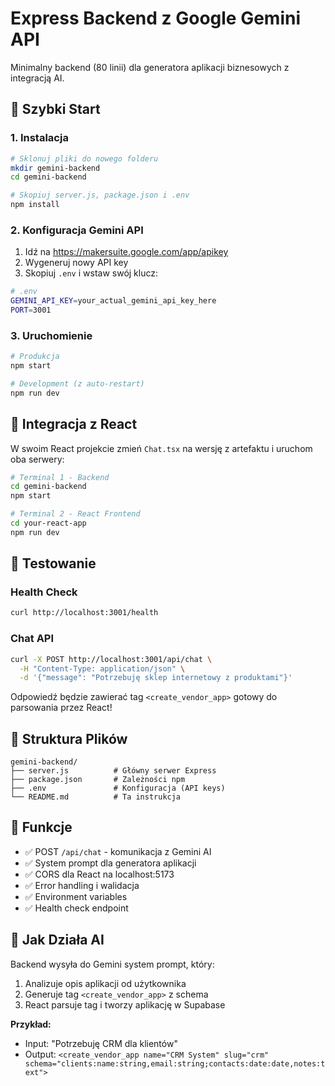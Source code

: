 # Express Backend z Google Gemini API

Minimalny backend (80 linii) dla generatora aplikacji biznesowych z integracją AI.

## 🚀 Szybki Start

### 1. Instalacja

```bash
# Sklonuj pliki do nowego folderu
mkdir gemini-backend
cd gemini-backend

# Skopiuj server.js, package.json i .env
npm install
```

### 2. Konfiguracja Gemini API

1. Idź na https://makersuite.google.com/app/apikey
2. Wygeneruj nowy API key
3. Skopiuj `.env` i wstaw swój klucz:

```bash
# .env
GEMINI_API_KEY=your_actual_gemini_api_key_here
PORT=3001
```

### 3. Uruchomienie

```bash
# Produkcja
npm start

# Development (z auto-restart)
npm run dev
```

## 🔗 Integracja z React

W swoim React projekcie zmień `Chat.tsx` na wersję z artefaktu i uruchom oba serwery:

```bash
# Terminal 1 - Backend
cd gemini-backend
npm start

# Terminal 2 - React Frontend  
cd your-react-app
npm run dev
```

## 🧪 Testowanie

### Health Check
```bash
curl http://localhost:3001/health
```

### Chat API
```bash
curl -X POST http://localhost:3001/api/chat \
  -H "Content-Type: application/json" \
  -d '{"message": "Potrzebuję sklep internetowy z produktami"}'
```

Odpowiedź będzie zawierać tag `<create_vendor_app>` gotowy do parsowania przez React!

## 📁 Struktura Plików

```
gemini-backend/
├── server.js          # Główny serwer Express
├── package.json       # Zależności npm
├── .env               # Konfiguracja (API keys)
└── README.md          # Ta instrukcja
```

## 🎯 Funkcje

- ✅ POST `/api/chat` - komunikacja z Gemini AI
- ✅ System prompt dla generatora aplikacji
- ✅ CORS dla React na localhost:5173
- ✅ Error handling i walidacja
- ✅ Environment variables
- ✅ Health check endpoint

## 🤖 Jak Działa AI

Backend wysyła do Gemini system prompt, który:
1. Analizuje opis aplikacji od użytkownika
2. Generuje tag `<create_vendor_app>` z schema
3. React parsuje tag i tworzy aplikację w Supabase

**Przykład:**
- Input: "Potrzebuję CRM dla klientów"
- Output: `<create_vendor_app name="CRM System" slug="crm" schema="clients:name:string,email:string;contacts:date:date,notes:text">`
